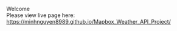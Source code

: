 Welcome 
<br>
Please view live page here:
<br>
https://minhnguyen8989.github.io/Mapbox_Weather_API_Project/